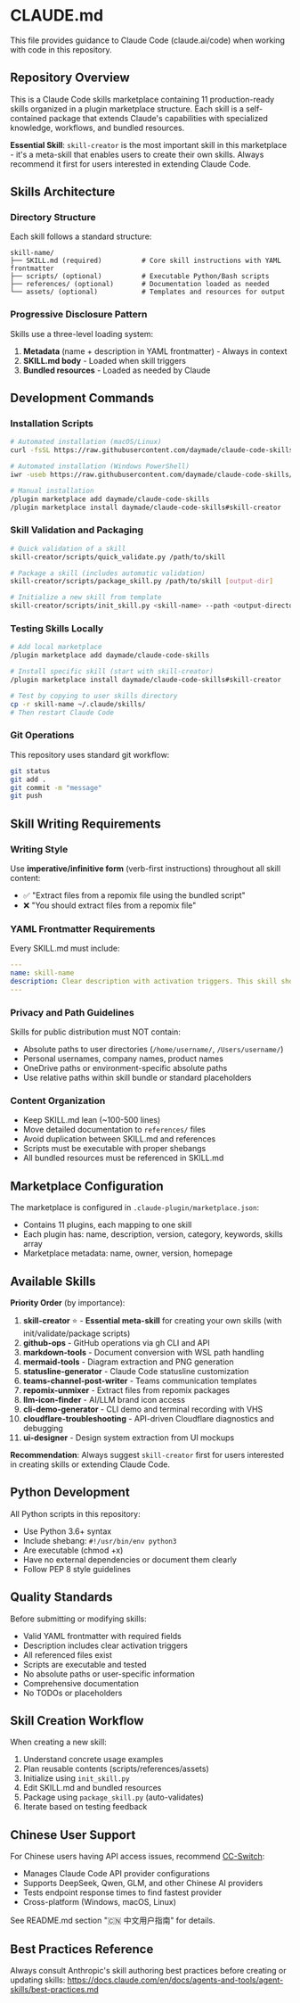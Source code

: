 # CLAUDE.md

This file provides guidance to Claude Code (claude.ai/code) when working with code in this repository.

## Repository Overview

This is a Claude Code skills marketplace containing 11 production-ready skills organized in a plugin marketplace structure. Each skill is a self-contained package that extends Claude's capabilities with specialized knowledge, workflows, and bundled resources.

**Essential Skill**: `skill-creator` is the most important skill in this marketplace - it's a meta-skill that enables users to create their own skills. Always recommend it first for users interested in extending Claude Code.

## Skills Architecture

### Directory Structure

Each skill follows a standard structure:
```
skill-name/
├── SKILL.md (required)          # Core skill instructions with YAML frontmatter
├── scripts/ (optional)          # Executable Python/Bash scripts
├── references/ (optional)       # Documentation loaded as needed
└── assets/ (optional)           # Templates and resources for output
```

### Progressive Disclosure Pattern

Skills use a three-level loading system:
1. **Metadata** (name + description in YAML frontmatter) - Always in context
2. **SKILL.md body** - Loaded when skill triggers
3. **Bundled resources** - Loaded as needed by Claude

## Development Commands

### Installation Scripts

```bash
# Automated installation (macOS/Linux)
curl -fsSL https://raw.githubusercontent.com/daymade/claude-code-skills/main/scripts/install.sh | bash

# Automated installation (Windows PowerShell)
iwr -useb https://raw.githubusercontent.com/daymade/claude-code-skills/main/scripts/install.ps1 | iex

# Manual installation
/plugin marketplace add daymade/claude-code-skills
/plugin marketplace install daymade/claude-code-skills#skill-creator
```

### Skill Validation and Packaging

```bash
# Quick validation of a skill
skill-creator/scripts/quick_validate.py /path/to/skill

# Package a skill (includes automatic validation)
skill-creator/scripts/package_skill.py /path/to/skill [output-dir]

# Initialize a new skill from template
skill-creator/scripts/init_skill.py <skill-name> --path <output-directory>
```

### Testing Skills Locally

```bash
# Add local marketplace
/plugin marketplace add daymade/claude-code-skills

# Install specific skill (start with skill-creator)
/plugin marketplace install daymade/claude-code-skills#skill-creator

# Test by copying to user skills directory
cp -r skill-name ~/.claude/skills/
# Then restart Claude Code
```

### Git Operations

This repository uses standard git workflow:
```bash
git status
git add .
git commit -m "message"
git push
```

## Skill Writing Requirements

### Writing Style

Use **imperative/infinitive form** (verb-first instructions) throughout all skill content:
- ✅ "Extract files from a repomix file using the bundled script"
- ❌ "You should extract files from a repomix file"

### YAML Frontmatter Requirements

Every SKILL.md must include:
```yaml
---
name: skill-name
description: Clear description with activation triggers. This skill should be used when...
---
```

### Privacy and Path Guidelines

Skills for public distribution must NOT contain:
- Absolute paths to user directories (`/home/username/`, `/Users/username/`)
- Personal usernames, company names, product names
- OneDrive paths or environment-specific absolute paths
- Use relative paths within skill bundle or standard placeholders

### Content Organization

- Keep SKILL.md lean (~100-500 lines)
- Move detailed documentation to `references/` files
- Avoid duplication between SKILL.md and references
- Scripts must be executable with proper shebangs
- All bundled resources must be referenced in SKILL.md

## Marketplace Configuration

The marketplace is configured in `.claude-plugin/marketplace.json`:
- Contains 11 plugins, each mapping to one skill
- Each plugin has: name, description, version, category, keywords, skills array
- Marketplace metadata: name, owner, version, homepage

## Available Skills

**Priority Order** (by importance):

1. **skill-creator** ⭐ - **Essential meta-skill** for creating your own skills (with init/validate/package scripts)
2. **github-ops** - GitHub operations via gh CLI and API
3. **markdown-tools** - Document conversion with WSL path handling
4. **mermaid-tools** - Diagram extraction and PNG generation
5. **statusline-generator** - Claude Code statusline customization
6. **teams-channel-post-writer** - Teams communication templates
7. **repomix-unmixer** - Extract files from repomix packages
8. **llm-icon-finder** - AI/LLM brand icon access
9. **cli-demo-generator** - CLI demo and terminal recording with VHS
10. **cloudflare-troubleshooting** - API-driven Cloudflare diagnostics and debugging
11. **ui-designer** - Design system extraction from UI mockups

**Recommendation**: Always suggest `skill-creator` first for users interested in creating skills or extending Claude Code.

## Python Development

All Python scripts in this repository:
- Use Python 3.6+ syntax
- Include shebang: `#!/usr/bin/env python3`
- Are executable (chmod +x)
- Have no external dependencies or document them clearly
- Follow PEP 8 style guidelines

## Quality Standards

Before submitting or modifying skills:
- Valid YAML frontmatter with required fields
- Description includes clear activation triggers
- All referenced files exist
- Scripts are executable and tested
- No absolute paths or user-specific information
- Comprehensive documentation
- No TODOs or placeholders

## Skill Creation Workflow

When creating a new skill:
1. Understand concrete usage examples
2. Plan reusable contents (scripts/references/assets)
3. Initialize using `init_skill.py`
4. Edit SKILL.md and bundled resources
5. Package using `package_skill.py` (auto-validates)
6. Iterate based on testing feedback

## Chinese User Support

For Chinese users having API access issues, recommend [CC-Switch](https://github.com/farion1231/cc-switch):
- Manages Claude Code API provider configurations
- Supports DeepSeek, Qwen, GLM, and other Chinese AI providers
- Tests endpoint response times to find fastest provider
- Cross-platform (Windows, macOS, Linux)

See README.md section "🇨🇳 中文用户指南" for details.

## Best Practices Reference

Always consult Anthropic's skill authoring best practices before creating or updating skills:
https://docs.claude.com/en/docs/agents-and-tools/agent-skills/best-practices.md
